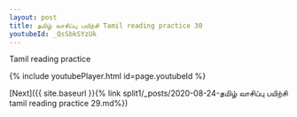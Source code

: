 ```yaml
---
layout: post
title: தமிழ் வாசிப்பு பயிற்சி Tamil reading practice 30
youtubeId: _QsSbkSYzUk
---
```

 
 
Tamil reading practice
 
 
 
 
 


{% include youtubePlayer.html id=page.youtubeId %}
 
[Next]({{ site.baseurl }}{% link  split1/_posts/2020-08-24-தமிழ் வாசிப்பு பயிற்சி tamil reading practice 29.md%})
 
